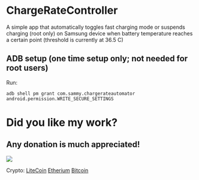 
# ChargeRateController
A simple app that automatically toggles fast charging mode or suspends charging (root only) on Samsung device when battery temperature reaches a certain point (threshold is currently at 36.5 C)

## ADB setup (one time setup only; not needed for root users)

Run:

    adb shell pm grant com.sammy.chargerateautomator android.permission.WRITE_SECURE_SETTINGS
    
    
# Did you like my work?
## Any donation is much appreciated!

[<img src="https://www.buymeacoffee.com/assets/img/guidelines/download-assets-sm-1.svg">](https://www.buymeacoffee.com/pascua14)

Crypto: [LiteCoin](https://blockchair.com/litecoin/address/LQchrRCqYmkbd48wnsUfc4BHUZbJUBzLgE)     [Etherium](https://blockchair.com/ethereum/address/0x5b3de0aac3f8973868d2c056c2d5a742d740aadf)     [Bitcoin](https://blockchair.com/bitcoin/address/124zQPrs1VPb1gnXm8W3aiKuAsT6wgJdyL)        

